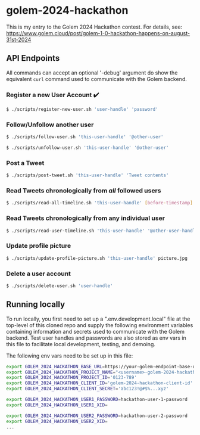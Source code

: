 # golem-2024-hackathon

This is my entry to the Golem 2024 Hackathon contest.
For details, see: https://www.golem.cloud/post/golem-1-0-hackathon-happens-on-august-31st-2024

## API Endpoints

All commands can accept an optional '-debug' argument do show the equivalent
`curl` command used to communicate with the Golem backend.

### Register a new User Account :heavy_check_mark:

```bash
$ ./scripts/register-new-user.sh 'user-handle' 'password'
```

### Follow/Unfollow another user

```bash
$ ./scripts/follow-user.sh 'this-user-handle' '@other-user'
```

```bash
$ ./scripts/unfollow-user.sh 'this-user-handle' '@other-user'
```

### Post a Tweet

```bash
$ ./scripts/post-tweet.sh 'this-user-handle' 'Tweet contents'
```

### Read Tweets chronologically from _all_ followed users

```bash
$ ./scripts/read-all-timeline.sh 'this-user-handle' [before-timestamp]
```

### Read Tweets chronologically from any individual user

```bash
$ ./scripts/read-user-timeline.sh 'this-user-handle' '@other-user-handle' [before-timestamp]
```

### Update profile picture

```bash
$ ./scripts/update-profile-picture.sh 'this-user-handle' picture.jpg
```

### Delete a user account

```bash
$ ./scripts/delete-user.sh 'user-handle'
```

## Running locally

To run locally, you first need to set up a ".env.development.local" file
at the top-level of this cloned repo and supply the following environment
variables containing information and secrets used to communicate with the
Golem backend. Test user handles and passwords are also stored as env vars
in this file to facilitate local development, testing, and demoing.

The following env vars need to be set up in this file:

```bash
export GOLEM_2024_HACKATHON_BASE_URL=https://your-golem-endpoint-base-url
export GOLEM_2024_HACKATHON_PROJECT_NAME="<username>-golem-2024-hackathon"
export GOLEM_2024_HACKATHON_PROJECT_ID='0123-789'
export GOLEM_2024_HACKATHON_CLIENT_ID='golem-2024-hackathon-client-id'
export GOLEM_2024_HACKATHON_CLIENT_SECRET='abc123!@#$%...xyz'

export GOLEM_2024_HACKATHON_USER1_PASSWORD=hackathon-user-1-password
export GOLEM_2024_HACKATHON_USER1_XID=

export GOLEM_2024_HACKATHON_USER2_PASSWORD=hackathon-user-2-password
export GOLEM_2024_HACKATHON_USER2_XID=
...
```